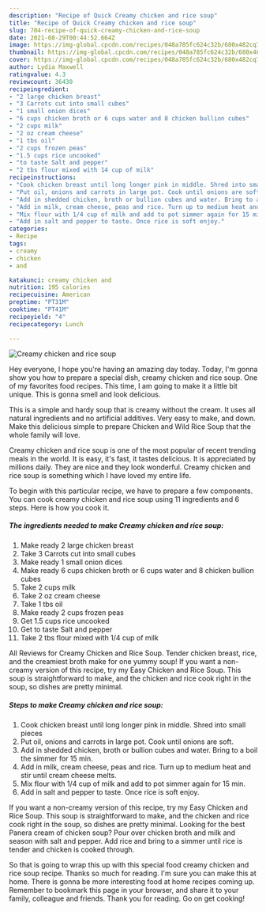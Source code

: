 ```yaml
---
description: "Recipe of Quick Creamy chicken and rice soup"
title: "Recipe of Quick Creamy chicken and rice soup"
slug: 704-recipe-of-quick-creamy-chicken-and-rice-soup
date: 2021-08-29T00:44:52.664Z
image: https://img-global.cpcdn.com/recipes/048a785fc624c32b/680x482cq70/creamy-chicken-and-rice-soup-recipe-main-photo.jpg
thumbnail: https://img-global.cpcdn.com/recipes/048a785fc624c32b/680x482cq70/creamy-chicken-and-rice-soup-recipe-main-photo.jpg
cover: https://img-global.cpcdn.com/recipes/048a785fc624c32b/680x482cq70/creamy-chicken-and-rice-soup-recipe-main-photo.jpg
author: Lydia Maxwell
ratingvalue: 4.3
reviewcount: 36430
recipeingredient:
- "2 large chicken breast"
- "3 Carrots cut into small cubes"
- "1 small onion dices"
- "6 cups chicken broth or 6 cups water and 8 chicken bullion cubes"
- "2 cups milk"
- "2 oz cream cheese"
- "1 tbs oil"
- "2 cups frozen peas"
- "1.5 cups rice uncooked"
- "to taste Salt and pepper"
- "2 tbs flour mixed with 14 cup of milk"
recipeinstructions:
- "Cook chicken breast until long longer pink in middle. Shred into small pieces"
- "Put oil, onions and carrots in large pot. Cook until onions are soft."
- "Add in shedded chicken, broth or bullion cubes and water. Bring to a boil the simmer for 15 min."
- "Add in milk, cream cheese, peas and rice. Turn up to medium heat and stir until cream cheese melts."
- "Mix flour with 1/4 cup of milk and add to pot simmer again for 15 min."
- "Add in salt and pepper to taste. Once rice is soft enjoy."
categories:
- Recipe
tags:
- creamy
- chicken
- and

katakunci: creamy chicken and 
nutrition: 195 calories
recipecuisine: American
preptime: "PT31M"
cooktime: "PT41M"
recipeyield: "4"
recipecategory: Lunch

---
```



![Creamy chicken and rice soup](https://img-global.cpcdn.com/recipes/048a785fc624c32b/680x482cq70/creamy-chicken-and-rice-soup-recipe-main-photo.jpg)

Hey everyone, I hope you're having an amazing day today. Today, I'm gonna show you how to prepare a special dish, creamy chicken and rice soup. One of my favorites food recipes. This time, I am going to make it a little bit unique. This is gonna smell and look delicious.

This is a simple and hardy soup that is creamy without the cream. It uses all natural ingredients and no artificial additives. Very easy to make, and down. Make this delicious simple to prepare Chicken and Wild Rice Soup that the whole family will love.

Creamy chicken and rice soup is one of the most popular of recent trending meals in the world. It is easy, it's fast, it tastes delicious. It is appreciated by millions daily. They are nice and they look wonderful. Creamy chicken and rice soup is something which I have loved my entire life.


To begin with this particular recipe, we have to prepare a few components. You can cook creamy chicken and rice soup using 11 ingredients and 6 steps. Here is how you cook it.

<!--inarticleads1-->

##### The ingredients needed to make Creamy chicken and rice soup:

1. Make ready 2 large chicken breast
1. Take 3 Carrots cut into small cubes
1. Make ready 1 small onion dices
1. Make ready 6 cups chicken broth or 6 cups water and 8 chicken bullion cubes
1. Take 2 cups milk
1. Take 2 oz cream cheese
1. Take 1 tbs oil
1. Make ready 2 cups frozen peas
1. Get 1.5 cups rice uncooked
1. Get to taste Salt and pepper
1. Take 2 tbs flour mixed with 1/4 cup of milk


All Reviews for Creamy Chicken and Rice Soup. Tender chicken breast, rice, and the creamiest broth make for one yummy soup! If you want a non-creamy version of this recipe, try my Easy Chicken and Rice Soup. This soup is straightforward to make, and the chicken and rice cook right in the soup, so dishes are pretty minimal. 

<!--inarticleads2-->

##### Steps to make Creamy chicken and rice soup:

1. Cook chicken breast until long longer pink in middle. Shred into small pieces
1. Put oil, onions and carrots in large pot. Cook until onions are soft.
1. Add in shedded chicken, broth or bullion cubes and water. Bring to a boil the simmer for 15 min.
1. Add in milk, cream cheese, peas and rice. Turn up to medium heat and stir until cream cheese melts.
1. Mix flour with 1/4 cup of milk and add to pot simmer again for 15 min.
1. Add in salt and pepper to taste. Once rice is soft enjoy.


If you want a non-creamy version of this recipe, try my Easy Chicken and Rice Soup. This soup is straightforward to make, and the chicken and rice cook right in the soup, so dishes are pretty minimal. Looking for the best Panera cream of chicken soup? Pour over chicken broth and milk and season with salt and pepper. Add rice and bring to a simmer until rice is tender and chicken is cooked through. 

So that is going to wrap this up with this special food creamy chicken and rice soup recipe. Thanks so much for reading. I'm sure you can make this at home. There is gonna be more interesting food at home recipes coming up. Remember to bookmark this page in your browser, and share it to your family, colleague and friends. Thank you for reading. Go on get cooking!
